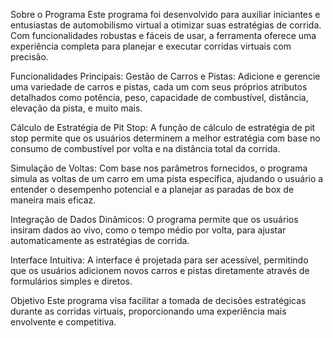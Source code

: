 
Sobre o Programa
Este programa foi desenvolvido para auxiliar iniciantes e entusiastas de automobilismo virtual a otimizar suas estratégias de corrida. Com funcionalidades robustas e fáceis de usar, a ferramenta oferece uma experiência completa para planejar e executar corridas virtuais com precisão.

Funcionalidades Principais:
Gestão de Carros e Pistas: Adicione e gerencie uma variedade de carros e pistas, cada um com seus próprios atributos detalhados como potência, peso, capacidade de combustível, distância, elevação da pista, e muito mais.

Cálculo de Estratégia de Pit Stop: A função de cálculo de estratégia de pit stop permite que os usuários determinem a melhor estratégia com base no consumo de combustível por volta e na distância total da corrida.

Simulação de Voltas: Com base nos parâmetros fornecidos, o programa simula as voltas de um carro em uma pista específica, ajudando o usuário a entender o desempenho potencial e a planejar as paradas de box de maneira mais eficaz.

Integração de Dados Dinâmicos: O programa permite que os usuários insiram dados ao vivo, como o tempo médio por volta, para ajustar automaticamente as estratégias de corrida.

Interface Intuitiva: A interface é projetada para ser acessível, permitindo que os usuários adicionem novos carros e pistas diretamente através de formulários simples e diretos.

Objetivo
Este programa visa facilitar a tomada de decisões estratégicas durante as corridas virtuais, proporcionando uma experiência mais envolvente e competitiva.